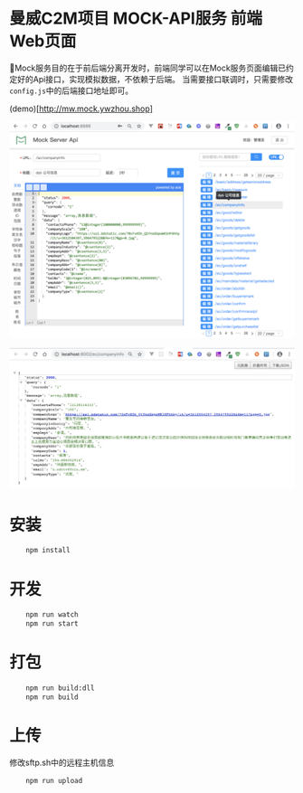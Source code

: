 # 曼威C2M项目 MOCK-API服务 前端Web页面

Mock服务目的在于前后端分离开发时，前端同学可以在Mock服务页面编辑已约定好的Api接口，实现模拟数据，不依赖于后端。
当需要接口联调时，只需要修改```config.js```中的后端接口地址即可。

(demo)[http://mw.mock.ywzhou.shop]

![](https://raw.githubusercontent.com/ywzhou123/mainiway-react-mock/master/demo/mock_demo_index.png)

![](https://raw.githubusercontent.com/ywzhou123/mainiway-react-mock/master/demo/mock_demo_api.png)

# 安装

```
    npm install
```

# 开发

```
    npm run watch
    npm run start
```

# 打包

```
    npm run build:dll
    npm run build
```

# 上传

修改sftp.sh中的远程主机信息
```
    npm run upload
```